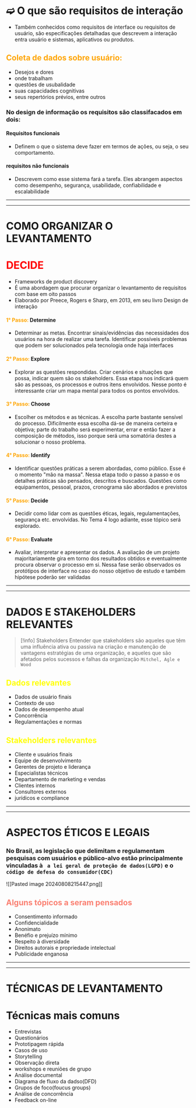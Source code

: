 # ➫ O que são requisitos de interação
- Também conhecidos como requisitos de interface ou requisitos de usuário, são especificações detalhadas que descrevem a interação entra usuário e sistemas, aplicativos ou produtos.

## <span style="color:orange">Coleta de dados sobre usuário:</span>
- Desejos e dores
- onde trabalham
- questões de usubalidade
- suas capacidades cognitivas
- seus repertórios prévios, entre outros

### No design de informação os requisitos são classifacados em dois:
#### Requisitos funcionais
- Definem o que o sistema deve fazer em termos de ações, ou seja, o seu comportamento.
#### requisitos não funcionais
- Descrevem como esse sistema fará a tarefa. Eles abrangem aspectos como desempenho, segurança, usabilidade, confiabilidade e escalabilidade

---
---
# COMO ORGANIZAR O LEVANTAMENTO

# <span style="color:red">DECIDE</span> 
- Frameworks de product discovery
- É uma abordagem que procurar organizar o levantamento de requisitos com base em oito passos
- Elaborado por Preece, Rogers e Sharp, em 2013, em seu livro Design de interação
#### <span style="color:orange">1° Passo:</span> Determine
- Determinar as metas. Encontrar sinais/evidências das necessidades dos usuários na hora de realizar uma tarefa. Identificar possíveis problemas que podem ser solucionados pela tecnologia onde haja interfaces
#### <span style="color:orange">2° Passo:</span> Explore
- Explorar as questões respondidas. Criar cenários e situações que possa, indicar quem são os stakeholders. Essa etapa nos indicará quem são as pessoas, os processos e outros itens envolvidos. Nesse ponto é interessante criar um mapa mental para todos os pontos envolvidos.
#### <span style="color:orange">3° Passo:</span> Choose
- Escolher os métodos e as técnicas. A escolha parte bastante sensível do processo. Dificilmente essa escolha dá-se de maneira certeira e objetiva; parte do trabalho será experimentar, errar e então fazer a composição de métodos, isso porque será uma somatória destes a solucionar o nosso problema.
#### <span style="color:orange">4° Passo:</span> Identify
- Identificar questões práticas a serem abordadas, como público. Esse é o momento "mão na massa". Nessa etapa todo o passo a passo e os detalhes práticas são pensados, descritos e buscados. Questões como equipamentos, pessoal, prazos, cronograma são abordados e previstos
#### <span style="color:orange">5° Passo:</span> Decide
- Decidir como lidar com as questões éticas, legais, regulamentações, segurança etc. envolvidas. No Tema 4 logo adiante, esse tópico será explorado.
#### <span style="color:orange">6° Passo:</span> Evaluate
- Avaliar, interpretar e apresentar os dados. A avaliação de um projeto majoritariamente gira em torno dos resultados obtidos e eventualmente procura observar o processo em si. Nessa fase serão observados os protótipos de interface no caso do nosso objetivo de estudo e também hipótese poderão ser validadas

---
---
# DADOS E STAKEHOLDERS RELEVANTES

>[!info] Stakeholders
>Entender que stakeholders são aqueles que têm uma influência ativa ou passiva na criação e manutenção de vantagens estratégias de uma organização,  e aqueles que são afetados pelos sucessos e falhas da organização
>``Mitchel, Agle e Wood``

## <span style="color:yellow">Dados relevantes</span>
- Dados de usuário finais
- Contexto de uso
- Dados de desempenho atual
- Concorrência
- Regulamentações e normas

## <span style="color:yellow">Stakeholders relevantes</span>
- Cliente e usuários finais
- Equipe de desenvolvimento
- Gerentes de projeto e liderança
- Especialistas técnicos
- Departamento de marketing e vendas
- Clientes internos
- Consultores externos
- jurídicos e compliance

---
---
# ASPECTOS ÉTICOS E LEGAIS

### No Brasil,  as legislação que delimitam e regulamentam pesquisas com usuários e público-alvo estão principalmente vinculadas à `` a lei geral de proteção de dados(LGPD)`` e o ``código de defesa do consumidor(CDC)``
![[Pasted image 20240808215447.png]]

## <span style="color:salmon">Alguns tópicos a seram pensados</span> 
- Consentimento informado
- Confidencialidade
- Anonimato
- Benéfio e prejuízo mínimo
- Respeito à diversidade
- Direitos autorais e propriedade intelectual
- Publicidade enganosa

---
---
# TÉCNICAS DE LEVANTAMENTO

# Técnicas mais comuns
- Entrevistas
- Questionários
- Prototipagem rápida
- Casos de uso
- Storytelling
- Observação direta
- workshops e reuniões de grupo
- Análise documental
- Diagrama de fluxo da dadso(DFD)
- Grupos de foco(foucus groups)
- Análise de concorrência
- Feedback on-line